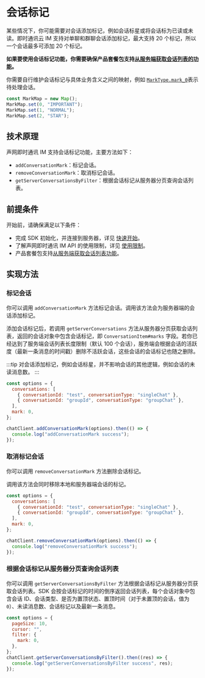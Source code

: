 # 会话标记

<Toc />

某些情况下，你可能需要对会话添加标记，例如会话标星或将会话标为已读或未读。即时通讯云 IM 支持对单聊和群聊会话添加标记，最大支持 20 个标记，所以一个会话最多可添加 20 个标记。

**如果要使用会话标记功能，你需要确保产品套餐包支持[从服务端获取会话列表的功能](conversation_list.html#从服务器分页获取会话列表)。**

你需要自行维护会话标记与具体业务含义之间的映射，例如 [`MarkType.mark_0`](https://doc.easemob.com/jsdoc/enums/Types.ContactType.MarkType.html)表示待处理会话。

```javascript
const MarkMap = new Map();
MarkMap.set(0, "IMPORTANT");
MarkMap.set(1, "NORMAL");
MarkMap.set(2, "STAR");
```

## 技术原理

声网即时通讯 IM 支持会话标记功能，主要方法如下：

- `addConversationMark`：标记会话。
- `removeConversationMark`：取消标记会话。
- `getServerConversationsByFilter`：根据会话标记从服务器分页查询会话列表。

## 前提条件

开始前，请确保满足以下条件：

- 完成 SDK 初始化，并连接到服务器，详见 [快速开始](quickstart.html)。
- 了解声网即时通讯 IM API 的使用限制，详见 [使用限制](/product/limitation.html)。
- 产品套餐包支持[从服务端获取会话列表功能](conversation_list#从服务器分页获取会话列表)。

## 实现方法

### 标记会话

你可以调用 `addConversationMark` 方法标记会话。调用该方法会为服务器端的会话添加标记。

添加会话标记后，若调用 `getServerConversations` 方法从服务器分页获取会话列表，返回的会话对象中包含会话标记，即 `ConversationItem#marks` 字段。若你已经达到了服务端会话列表长度限制（默认 100 个会话），服务端会根据会话的活跃度（最新一条消息的时间戳）删除不活跃会话，这些会话的会话标记也随之删除。

:::tip
对会话添加标记，例如会话标星，并不影响会话的其他逻辑，例如会话的未读消息数。
:::

```javascript
const options = {
  conversations: [
    { conversationId: "test", conversationType: "singleChat" },
    { conversationId: "groupId", conversationType: "groupChat" },
  ],
  mark: 0,
};

chatClient.addConversationMark(options).then(() => {
  console.log("addConversationMark success");
});
```

### 取消标记会话

你可以调用 `removeConversationMark` 方法删除会话标记。

调用该方法会同时移除本地和服务器端会话的标记。

```javascript
const options = {
  conversations: [
    { conversationId: "test", conversationType: "singleChat" },
    { conversationId: "groupId", conversationType: "groupChat" },
  ],
  mark: 0,
};

chatClient.removeConversationMark(options).then(() => {
  console.log("removeConversationMark success");
});
```

### 根据会话标记从服务器分页查询会话列表

你可以调用 `getServerConversationsByFilter` 方法根据会话标记从服务器分页获取会话列表。SDK 会按会话标记的时间的倒序返回会话列表，每个会话对象中包含会话 ID、会话类型、是否为置顶状态、置顶时间（对于未置顶的会话，值为 `0`）、未读消息数、会话标记以及最新一条消息。

```javascript
const options = {
  pageSize: 10,
  cursor: "",
  filter: {
    mark: 0,
  },
};
chatClient.getServerConversationsByFilter().then((res) => {
  console.log("getServerConversationsByFilter success", res);
});
```
